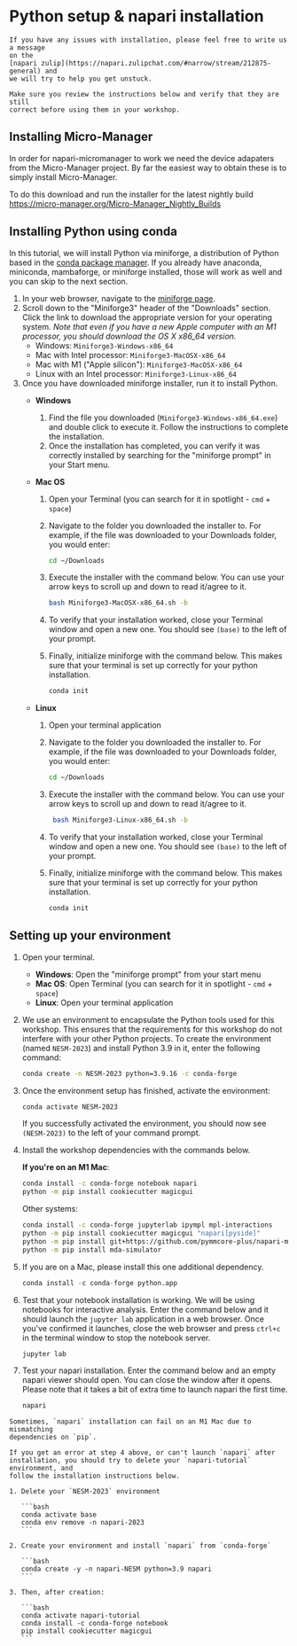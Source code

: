 # Python setup & napari installation

```{tip}
If you have any issues with installation, please feel free to write us a message
on the
[napari zulip](https://napari.zulipchat.com/#narrow/stream/212875-general) and
we will try to help you get unstuck.
```

```{note}
Make sure you review the instructions below and verify that they are still
correct before using them in your workshop.
```


## Installing Micro-Manager

In order for napari-micromanager to work we need the device adapaters from the Micro-Manager
project. By far the easiest way to obtain these is to simply install Micro-Manager.

To do this download and run the installer for the latest
nightly build https://micro-manager.org/Micro-Manager_Nightly_Builds

## Installing Python using conda

In this tutorial, we will install Python via miniforge, a distribution of
Python based in the [conda package manager](https://docs.conda.io/en/latest/).
If you already have anaconda, miniconda, mambaforge, or miniforge installed, those
will work as well and you can skip to the next section.

1. In your web browser, navigate to the
   [miniforge page](https://github.com/conda-forge/miniforge). 
2. Scroll down to the "Miniforge3" header of the "Downloads" section. Click the
   link to download the appropriate version for your operating system. *Note
   that even if you have a new Apple computer with an M1 processor, you should
   download the OS X x86_64 version.*
    - Windows: `Miniforge3-Windows-x86_64`
    - Mac with Intel processor: `Miniforge3-MacOSX-x86_64`
    - Mac with M1 ("Apple silicon"): `Miniforge3-MacOSX-x86_64`
    - Linux with an Intel processor: `Miniforge3-Linux-x86_64`
3. Once you have downloaded miniforge installer, run it to install Python.
    - **Windows**
        1. Find the file you downloaded (`Miniforge3-Windows-x86_64.exe`) and
           double click to execute it. Follow the instructions to complete the
           installation.
        2. Once the installation has completed, you can verify it was correctly
           installed by searching for the "miniforge prompt" in your Start menu.
    - **Mac OS**
        1. Open your Terminal (you can search for it in spotlight - `cmd` +
           `space`)
        2. Navigate to the folder you downloaded the installer to. For example,
           if the file was downloaded to your Downloads folder, you would enter:

            ```bash
            cd ~/Downloads
            ```

        3. Execute the installer with the command below. You can use your arrow
           keys to scroll up and down to read it/agree to it.

            ```bash
            bash Miniforge3-MacOSX-x86_64.sh -b
            ```

        4. To verify that your installation worked, close your Terminal window
           and open a new one. You should see `(base)` to the left of your
           prompt.
        5. Finally, initialize miniforge with the command below. This makes sure
           that your terminal is set up correctly for your python installation.

            ```bash
            conda init
            ```

    - **Linux**
        1. Open your terminal application
        2. Navigate to the folder you downloaded the installer to. For example,
           if the file was downloaded to your Downloads folder, you would enter:

            ```bash
            cd ~/Downloads
            ```

        3. Execute the installer with the command below. You can use your arrow
           keys to scroll up and down to read it/agree to it.

            ```bash
             bash Miniforge3-Linux-x86_64.sh -b
            ```

        4. To verify that your installation worked, close your Terminal window
           and open a new one. You should see `(base)` to the left of your
           prompt.
        5. Finally, initialize miniforge with the command below. This makes sure
           that your terminal is set up correctly for your python installation.

            ```bash
            conda init
            ```

## Setting up your environment
1. Open your terminal.
   - **Windows**: Open the "miniforge prompt" from your start menu
   - **Mac OS**: Open Terminal (you can search for it in spotlight - `cmd` +
     `space`)
   - **Linux**: Open your terminal application
2. We use an environment to encapsulate the Python tools used for this workshop.
   This ensures that the requirements for this workshop do not interfere with
   your other Python projects. To create the environment (named
   `NESM-2023`) and install Python 3.9 in it, enter the following command:

    ```bash
    conda create -n NESM-2023 python=3.9.16 -c conda-forge
    ```

3. Once the environment setup has finished, activate the environment:

    ```bash
    conda activate NESM-2023
    ```

    If you successfully activated the environment, you should now see
   `(NESM-2023)` to the left of your command prompt.

4. Install the workshop dependencies with the commands below.

    **If you're on an M1 Mac**:

    ```bash
    conda install -c conda-forge notebook napari
    python -m pip install cookiecutter magicgui
    ```

    Other systems: 

    ```bash
    conda install -c conda-forge jupyterlab ipympl mpl-interactions
    python -m pip install cookiecutter magicgui "napari[pyside]"
    python -m pip install git+https://github.com/pymmcore-plus/napari-micromanager
    python -m pip install mda-simulator
    ```

5. If you are on a Mac, please install this one additional dependency.

    ```python
    conda install -c conda-forge python.app
    ```

6. Test that your notebook installation is working. We will be using notebooks
   for interactive analysis. Enter the command below and it should launch the
   `jupyter lab` application in a web browser. Once you've confirmed it
   launches, close the web browser and press `ctrl+c` in the terminal window to
   stop the notebook server.

    ```bash
    jupyter lab
    ```

7. Test your napari installation. Enter the command below and an empty napari
   viewer should open. You can close the window after it opens. Please note that
   it takes a bit of extra time to launch napari the first time.
    
    ```bash
    napari
    ```

````{admonition} Errors launching?
Sometimes, `napari` installation can fail on an M1 Mac due to mismatching
dependencies on `pip`.

If you get an error at step 4 above, or can't launch `napari` after
installation, you should try to delete your `napari-tutorial` environment, and
follow the installation instructions below.

1. Delete your `NESM-2023` environment

   ```bash
   conda activate base
   conda env remove -n napari-2023
   ```

2. Create your environment and install `napari` from `conda-forge`

   ```bash
   conda create -y -n napari-NESM python=3.9 napari
   ```

3. Then, after creation:

   ```bash
   conda activate napari-tutorial
   conda install -c conda-forge notebook
   pip install cookiecutter magicgui
   ```

````
